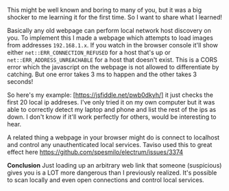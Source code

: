 This might be well known and boring to many of you, but it was a big shocker to me learning it for the first time. So I want to share what I learned!

Basically any old webpage can perform local network host discovery on you. To implement this I made a webpage which attempts to load images from addresses `192.168.1.x`. If you watch in the browser console it'll show either `net::ERR_CONNECTION_REFUSED` for a host that's up or `net::ERR_ADDRESS_UNREACHABLE` for a host that doesn't exist.  This is a CORS error which the javascript on the webpage is not allowed to differentiate by catching. But one error takes 3 ms to happen and the other takes 3 seconds!

So here's my example: [https://jsfiddle.net/pwb0dkyh/] it just checks the first 20 local ip addreses. I've only tried it on my own computer but it was able to correctly detect my laptop and phone and list the rest of the ips as down. I don't know if it'll work perfectly for others, would be interesting to hear.

A related thing a webpage in your browser might do is connect to localhost and control any unauthenticated local services. Taviso used this to great effect here https://github.com/spesmilo/electrum/issues/3374

**Conclusion** Just loading up an arbitrary web link that someone (suspicious) gives you is a LOT more dangerous than I previously realized. It's possible to scan locally and even open connections and control local services.

